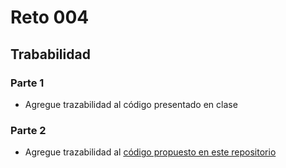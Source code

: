 # Reto 004

## Trababilidad

### Parte 1

- Agregue trazabilidad al código presentado en clase

### Parte 2

- Agregue trazabilidad al [código propuesto en este repositorio](https://github.com/mmasias/unaRutaDeEscape)

